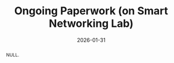 ---
title: "Ongoing Paperwork (on Smart Networking Lab)"
collection: publications
permalink: /publication/2024-ij4
date: 2026-01-31
venue: 'null'
# paperurl: ''
# slidesurl: ''
pubtype: 'international_journal'
# just display our icon symbols
link: 'https://sites.google.com/view/smart-networking/home?authuser=0'
# code: 'https://github.com/FIVEYOUNGWOO/WiFiMobNet'
github: 'https://github.com/FIVEYOUNGWOO/WiFiMobNet'
citation: 'Iftikhar Ahmad, Manal Mosharaf, Islam Helmy, <strong>Youngwoo Oh</strong> and Wooyeol Choi. &quot;Null.&quot; 2026. (<u>Status: In progress</u>)'
excerpt_separator: ""
abstract: "NULL."
---